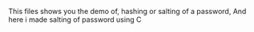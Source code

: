 This files shows you the demo of,
hashing or salting of a password,
And here i made salting of password using C

